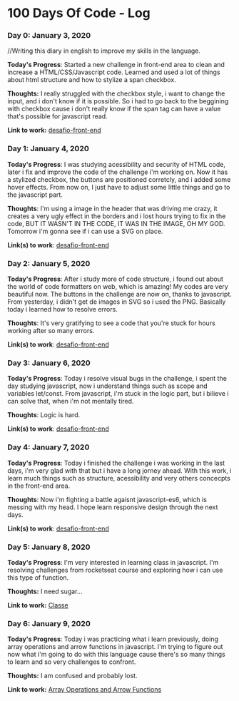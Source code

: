 # 100 Days Of Code - Log

### Day 0: January 3, 2020

//Writing this diary in english to improve my skills in the language.  

**Today's Progress**: Started a new challenge in front-end area to clean and increase a HTML/CSS/Javascript code. Learned and used a lot of things about html structure and how to stylize a span checkbox.   

**Thoughts:** I really struggled with the checkbox style, i want to change the input, and i don't know if it is possible. So i had to go back to the beggining with checkbox cause i don't really know if the span tag can have a value that's possible for javascript read. 

**Link to work:** [desafio-front-end](https://github.com/ElandVarse/desafio-front-end)

### Day 1: January 4, 2020

**Today's Progress**: I was studying acessibility and security of HTML code, later i fix and improve the code of the challenge i'm working on. Now it has a stylized checkbox, the buttons are positioned corretcly, and i added some hover effects. From now on, I just have to adjust some little things and go to the javascript part. 

**Thoughts**: I'm using a image in the header that was driving me crazy, it creates a very ugly effect in the borders and i lost hours trying to fix in the code, BUT IT WASN'T IN THE CODE, IT WAS IN THE IMAGE, OH MY GOD. Tomorrow i'm gonna see if i can use a SVG on place.  

**Link(s) to work**: [desafio-front-end](https://github.com/ElandVarse/desafio-front-end)


### Day 2: January 5, 2020

**Today's Progress**: After i study more of code structure, i found out about the world of code formatters on web, which is amazing! My codes are very beautiful now. The buttons in the challenge are now on, thanks to javascript. From yesterday, i didn't get de images in SVG so i used the PNG. Basically today i learned how to resolve errors.  

**Thoughts**: It's very gratifying to see a code that you're stuck for hours working after so many errors. 

**Link(s) to work**: [desafio-front-end](https://github.com/ElandVarse/desafio-front-end)

### Day 3: January 6, 2020

**Today's Progress**: Today i resolve visual bugs in the challenge, i spent the day studying javascript, now i understand things such as scope and variables let/const. From javascript, i'm stuck in the logic part, but i bilieve i can solve that, when i'm not mentally tired. 

**Thoughts**: Logic is hard. 

**Link(s) to work**: [desafio-front-end](https://github.com/ElandVarse/desafio-front-end)

### Day 4: January 7, 2020

**Today's Progress**: Today i finished the challenge i was working in the last days, i'm very glad with that but i have a long jorney ahead. With this work, i learn much things such as structure, acessibility and very others concecpts in the front-end area.

**Thoughts**: Now i'm fighting a battle agaisnt javascript-es6, which is messing with my head. I hope learn responsive design  through the next days. 

**Link(s) to work**: [desafio-front-end](https://github.com/ElandVarse/desafio-front-end)

### Day 5: January 8, 2020


**Today's Progress**: I'm very interested in learning class in javascript. I'm resolving challenges from rocketseat course and exploring how i can use this type of function.  

**Thoughts:** I need sugar...

**Link to work:** [Classe](https://github.com/ElandVarse/estudo-javascript-ES6)

### Day 6: January 9, 2020


**Today's Progress**: Today i was practicing what i learn previously, doing array operations and arrow functions in javascript. I'm trying to figure out now what i'm going to do with this language cause there's so many things to learn and so very challenges to confront.

**Thoughts:** I am confused and probably lost. 

**Link to work:** [Array Operations and Arrow Functions](https://github.com/ElandVarse/estudo-javascript-ES6)





